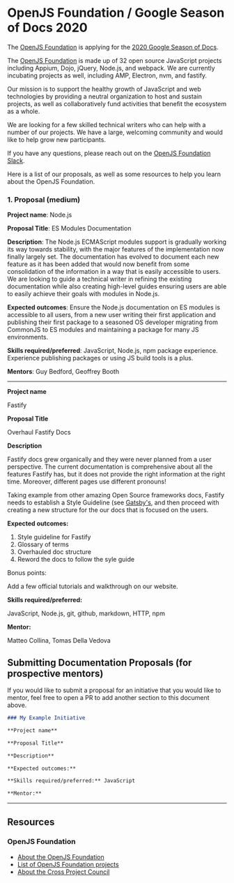 # OpenJS Foundation / Google Season of Docs 2020

The [OpenJS Foundation](https://openjsf.org) is applying for the [2020 Google Season of Docs](https://developers.google.com/season-of-docs).

The [OpenJS Foundation](https://openjsf.org) is made up of 32 open source JavaScript projects including Appium, Dojo, jQuery, Node.js, and webpack. We are currently incubating projects as well, including AMP, Electron, nvm, and fastify.

Our mission is to support the healthy growth of JavaScript and web technologies by providing a neutral organization to host and sustain projects, as well as collaboratively fund activities that benefit the ecosystem as a whole.

We are looking for a few skilled technical writers who can help with a number of our projects.  We have a large, welcoming community and would like to help grow new participants.

If you have any questions, please reach out on the [OpenJS Foundation Slack](https://slack.openjsf.org).

Here is a list of our proposals, as well as some resources to help you learn about the OpenJS Foundation.

### 1. Proposal (medium)

**Project name**: Node.js

**Proposal Title**: ES Modules Documentation

**Description**: The Node.js ECMAScript modules support is gradually working its way towards stability, with the major features of the implementation now finally largely set. The documentation has evolved to document each new feature as it has been added that would now benefit from some consolidation of the information in a way that is easily accessible to users. We are looking to guide a technical writer in refining the existing documentation while also creating high-level guides ensuring users are able to easily achieve their goals with modules in Node.js.

**Expected outcomes**: Ensure the Node.js documentation on ES modules is accessible to all users, from a new user writing their first application and publishing their first package to a seasoned OS developer migrating from CommonJS to ES modules and maintaining a package for many JS environments.

**Skills required/preferred**: JavaScript, Node.js, npm package experience. Experience publishing packages or using JS build tools is a plus.

**Mentors**: Guy Bedford, Geoffrey Booth

---


**Project name**

Fastify

**Proposal Title**

Overhaul Fastify Docs

**Description**

Fastify docs grew organically and they were never planned from a user
perspective.
The current documentation is comprehensive about all the features
Fastify has,
but it does not provide the right information at the right time.
Moreover, different pages use different pronouns!

Taking example from other amazing Open Source frameworks docs,
Fastify needs to establish a Style Guideline (see
[Gatsby's](https://www.gatsbyjs.org/contributing/gatsby-style-guide/),
and then proceed with creating a new structure for the our docs that is
focused on the users.

**Expected outcomes:**

1. Style guideline for Fastify
2. Glossary of terms
3. Overhauled doc structure
4. Reword the docs to follow the syle guide

Bonus points:

Add a few official tutorials and walkthrough on our website.


**Skills required/preferred:**

JavaScript, Node.js, git, github, markdown, HTTP, npm

**Mentor:**

Matteo Collina, Tomas Della Vedova


## Submitting Documentation Proposals (for prospective mentors)

If you would like to submit a proposal for an initiative that you would like to mentor, feel free to open a PR to add another section to this document above.

```md
### My Example Initiative

**Project name**

**Proposal Title**

**Description**

**Expected outcomes:** 

**Skills required/preferred:** JavaScript

**Mentor:** 

```

---

## Resources

### OpenJS Foundation 

- [About the OpenJS Foundation](https://openjsf.org)
- [List of OpenJS Foundation projects](https://openjsf.org/projects/)
- [About the Cross Project Council](https://github.com/openjs-foundation/cross-project-council)

